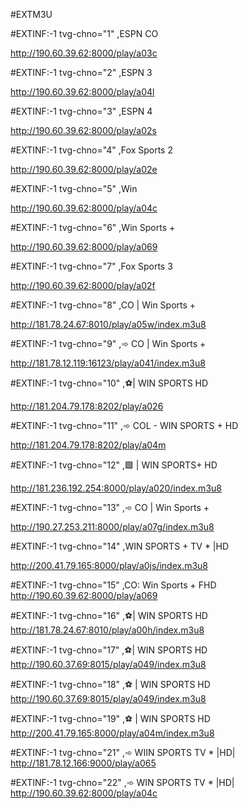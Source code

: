 #EXTM3U

#EXTINF:-1 tvg-chno="1" ,ESPN CO

http://190.60.39.62:8000/play/a03c

#EXTINF:-1 tvg-chno="2" ,ESPN 3

http://190.60.39.62:8000/play/a04l

#EXTINF:-1 tvg-chno="3" ,ESPN 4

http://190.60.39.62:8000/play/a02s

#EXTINF:-1 tvg-chno="4" ,Fox Sports 2

http://190.60.39.62:8000/play/a02e

#EXTINF:-1 tvg-chno="5" ,Win

http://190.60.39.62:8000/play/a04c

#EXTINF:-1 tvg-chno="6" ,Win Sports +

http://190.60.39.62:8000/play/a069

#EXTINF:-1 tvg-chno="7" ,Fox Sports 3

http://190.60.39.62:8000/play/a02f

#EXTINF:-1 tvg-chno="8" ,CO | Win Sports +

http://181.78.24.67:8010/play/a05w/index.m3u8

#EXTINF:-1 tvg-chno="9" ,➾ CO | Win Sports +

http://181.78.12.119:16123/play/a041/index.m3u8

#EXTINF:-1 tvg-chno="10" ,⚽| WIN SPORTS HD

http://181.204.79.178:8202/play/a026

#EXTINF:-1 tvg-chno="11" ,➾ COL - WIN SPORTS + HD

http://181.204.79.178:8202/play/a04m

#EXTINF:-1 tvg-chno="12" ,🟩  | WIN SPORTS+ HD

http://181.236.192.254:8000/play/a020/index.m3u8

#EXTINF:-1 tvg-chno="13" ,➾ CO | Win Sports +

http://190.27.253.211:8000/play/a07g/index.m3u8

#EXTINF:-1 tvg-chno="14" ,WIN SPORTS + TV * |HD

http://200.41.79.165:8000/play/a0js/index.m3u8

#EXTINF:-1 tvg-chno="15" ,CO: Win Sports + FHD
http://190.60.39.62:8000/play/a069

#EXTINF:-1 tvg-chno="16" ,⚽| WIN SPORTS HD
http://181.78.24.67:8010/play/a00h/index.m3u8

#EXTINF:-1 tvg-chno="17" ,⚽| WIN SPORTS HD
http://190.60.37.69:8015/play/a049/index.m3u8

#EXTINF:-1 tvg-chno="18" ,⚽ | WIN SPORTS HD
http://190.60.37.69:8015/play/a049/index.m3u8

#EXTINF:-1 tvg-chno="19" ,⚽ | WIN SPORTS HD
http://200.41.79.165:8000/play/a04m/index.m3u8

#EXTINF:-1 tvg-chno="21" ,➾ WIIN SPORTS  TV * |HD|
http://181.78.12.166:9000/play/a065

#EXTINF:-1 tvg-chno="22" ,➾ WIN SPORTS  TV * |HD|
http://190.60.39.62:8000/play/a04c
